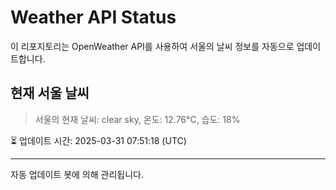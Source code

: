 
# Weather API Status

이 리포지토리는 OpenWeather API를 사용하여 서울의 날씨 정보를 자동으로 업데이트합니다.

## 현재 서울 날씨
> 서울의 현재 날씨: clear sky, 온도: 12.76°C, 습도: 18%

⏳ 업데이트 시간: 2025-03-31 07:51:18 (UTC)

---
자동 업데이트 봇에 의해 관리됩니다.
